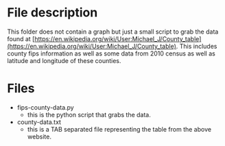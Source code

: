 # File description
This folder does not contain a graph but just a small script to grab the data found at [https://en.wikipedia.org/wiki/User:Michael_J/County_table](https://en.wikipedia.org/wiki/User:Michael_J/County_table). This includes county fips information as well as some data from 2010 census as well as latitude and longitude of these counties. 

# Files
* fips-county-data.py
    * this is the python script that grabs the data.
* county-data.txt
    * this is a TAB separated file representing the table from the above website.